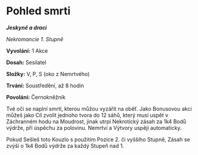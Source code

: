 
# Pohled smrti

***Jeskyně a draci***

*Nekromancie 1. Stupně*

**Vyvolání:** 1 Akce

**Dosah:** Sesilatel

**Složky:** V, P, S (oko z Nemrtvého)

**Trvání:** Soustředění, až 8 hodin

**Povolání:** Černokněžník

Tvé oči se naplní smrtí, kterou můžou vyzářit na oběť. Jako Bonusovou akci můžeš jako Cíl zvolit jednoho tvora do 12 sáhů, který musí uspět v Záchranném hodu na Moudrost, jinak utrpí Nekrotický zásah za 1k4 Bodů výdrže, při úspěchu za polovinu. Nemrtví a Výtvory uspějí automaticky.

Pokud Sešleš toto Kouzlo s použitím Pozice 2. či vyššího Stupně, Zásah se zvýší o 1k4 Bodů výdrže za každý Stupeň nad 1.
